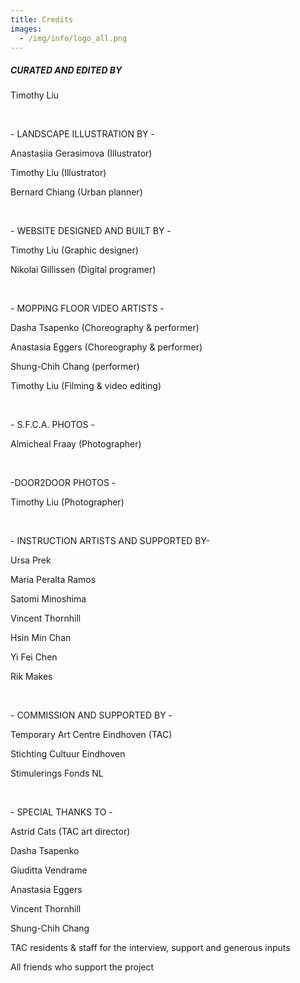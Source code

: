 ```yaml
---
title: Credits
images:
  - /img/info/logo_all.png
---
```

##### CURATED AND EDITED BY

Timothy Liu

<br>

\- LANDSCAPE ILLUSTRATION BY -

Anastasiia Gerasimova (Illustrator)

Timothy Liu (Illustrator)

Bernard Chiang (Urban planner)

<br>

\- WEBSITE DESIGNED AND BUILT BY -

Timothy Liu (Graphic designer)

Nikolai Gillissen (Digital programer)

<br>

\- MOPPING FLOOR VIDEO ARTISTS -

Dasha Tsapenko (Choreography & performer)

Anastasia Eggers (Choreography & performer)

Shung-Chih Chang (performer)

Timothy Liu (Filming & video editing)

<br>

\- S.F.C.A. PHOTOS -

Almicheal Fraay (Photographer)

<br>

\-DOOR2DOOR PHOTOS  -

Timothy Liu (Photographer)

<br>

\- INSTRUCTION ARTISTS AND SUPPORTED BY-

Ursa Prek

Maria Peralta Ramos

Satomi Minoshima

Vincent Thornhill

Hsin Min Chan

Yi Fei Chen

Rik Makes

<br>

\- COMMISSION AND SUPPORTED BY -

Temporary Art Centre Eindhoven (TAC)

Stichting Cultuur Eindhoven

Stimulerings Fonds NL

<br>

\- SPECIAL THANKS TO -

Astrid Cats (TAC art director)

Dasha Tsapenko

Giuditta Vendrame

Anastasia Eggers

Vincent Thornhill

Shung-Chih Chang

TAC residents & staff for the interview, support and generous inputs

All friends who support the project

<br>

<br>

<br>